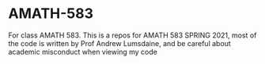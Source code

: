 # AMATH-583
For class AMATH 583. 
This is a repos for AMATH 583 SPRING 2021, most of the code is written by Prof Andrew Lumsdaine, and be careful about academic misconduct when viewing my code  
